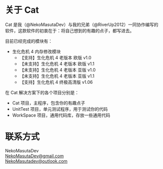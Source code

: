 # 关于 Cat

Cat 是我（@NekoMasutaDev）与我的兄弟（@RiverUp2012）一同协作编写的软件，这款软件的初衷在于：将自己想到的有趣的点子，都写进去。  

目前已经完成的模块有：  

* 生化危机 4 内存修改模块  
  * 【支持】生化危机 4 老版本 欧版 v1.0  
  * 【未支持】生化危机 4 老版本 欧版 v1.1  
  * 【未支持】生化危机 4 老版本 亚版 v1.0  
  * 【未支持】生化危机 4 老版本 亚版 v1.1  
  * 【支持】生化危机 4 终极高清版 v1.06  

在 Cat 解决方案下的各个项目分别是：  

* Cat 项目，主程序，包含你的有趣点子  
* UnitTest 项目，单元测试程序，用于测试你的代码  
* WorkSpace 项目，通用代码库，存放一些通用代码  

# 联系方式

NekoMasutaDev  
NekoMasutaDev@gmail.com  
NekoMasutadev@outlook.com  
